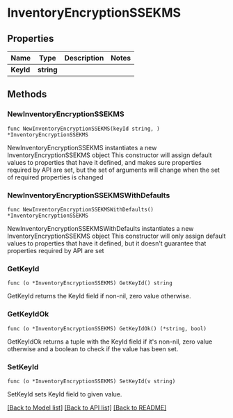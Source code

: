 # InventoryEncryptionSSEKMS

## Properties

Name | Type | Description | Notes
------------ | ------------- | ------------- | -------------
**KeyId** | **string** |  | 

## Methods

### NewInventoryEncryptionSSEKMS

`func NewInventoryEncryptionSSEKMS(keyId string, ) *InventoryEncryptionSSEKMS`

NewInventoryEncryptionSSEKMS instantiates a new InventoryEncryptionSSEKMS object
This constructor will assign default values to properties that have it defined,
and makes sure properties required by API are set, but the set of arguments
will change when the set of required properties is changed

### NewInventoryEncryptionSSEKMSWithDefaults

`func NewInventoryEncryptionSSEKMSWithDefaults() *InventoryEncryptionSSEKMS`

NewInventoryEncryptionSSEKMSWithDefaults instantiates a new InventoryEncryptionSSEKMS object
This constructor will only assign default values to properties that have it defined,
but it doesn't guarantee that properties required by API are set

### GetKeyId

`func (o *InventoryEncryptionSSEKMS) GetKeyId() string`

GetKeyId returns the KeyId field if non-nil, zero value otherwise.

### GetKeyIdOk

`func (o *InventoryEncryptionSSEKMS) GetKeyIdOk() (*string, bool)`

GetKeyIdOk returns a tuple with the KeyId field if it's non-nil, zero value otherwise
and a boolean to check if the value has been set.

### SetKeyId

`func (o *InventoryEncryptionSSEKMS) SetKeyId(v string)`

SetKeyId sets KeyId field to given value.



[[Back to Model list]](../README.md#documentation-for-models) [[Back to API list]](../README.md#documentation-for-api-endpoints) [[Back to README]](../README.md)


